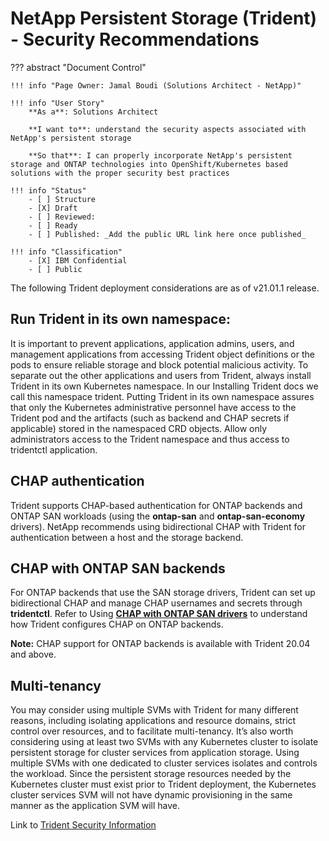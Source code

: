 # NetApp Persistent Storage (Trident) - Security Recommendations

??? abstract "Document Control"

    !!! info "Page Owner: Jamal Boudi (Solutions Architect - NetApp)"

    !!! info "User Story"
        **As a**: Solutions Architect

        **I want to**: understand the security aspects associated with NetApp's persistent storage

        **So that**: I can properly incorporate NetApp's persistent storage and ONTAP technologies into OpenShift/Kubernetes based solutions with the proper security best practices

    !!! info "Status"
        - [ ] Structure
        - [X] Draft
        - [ ] Reviewed:
        - [ ] Ready
        - [ ] Published: _Add the public URL link here once published_

    !!! info "Classification"
        - [X] IBM Confidential
        - [ ] Public

The following Trident deployment considerations are as of v21.01.1 release.

## Run Trident in its own namespace:
It is important to prevent applications, application admins, users, and management applications from accessing Trident object definitions or the pods to ensure reliable storage and block potential malicious activity. To separate out the other applications and users from Trident, always install Trident in its own Kubernetes namespace. In our Installing Trident docs we call this namespace trident. Putting Trident in its own namespace assures that only the Kubernetes administrative personnel have access to the Trident pod and the artifacts (such as backend and CHAP secrets if applicable) stored in the namespaced CRD objects. Allow only administrators access to the Trident namespace and thus access to tridentctl application.


## CHAP authentication

Trident supports CHAP-based authentication for ONTAP backends and ONTAP SAN workloads (using the **ontap-san** and **ontap-san-economy** drivers). NetApp recommends using bidirectional CHAP with Trident for authentication between a host and the storage backend.


## CHAP with ONTAP SAN backends

For ONTAP backends that use the SAN storage drivers, Trident can set up bidirectional CHAP and manage CHAP usernames and secrets through **tridentctl**. Refer to Using [**CHAP with ONTAP SAN drivers**](https://netapp-trident.readthedocs.io/en/stable-v21.01/kubernetes/operations/tasks/backends/ontap/ontap-san/bidir-ontap-chap.html#using-chap-with-ontap-san-drivers) to understand how Trident configures CHAP on ONTAP backends.

**Note:** CHAP support for ONTAP backends is available with Trident 20.04 and above.


## Multi-tenancy

You may consider using multiple SVMs with Trident for many different reasons, including isolating applications and resource domains, strict control over resources, and to facilitate multi-tenancy. It’s also worth considering using at least two SVMs with any Kubernetes cluster to isolate persistent storage for cluster services from application storage. Using multiple SVMs with one dedicated to cluster services isolates and controls the workload. Since the persistent storage resources needed by the  Kubernetes cluster must exist prior to Trident deployment,  the Kubernetes cluster services SVM will not have dynamic provisioning in the same manner as the application SVM will have.


Link to [Trident Security Information](https://netapp-trident.readthedocs.io/en/stable-v21.01/dag/kubernetes/security_recommendations.html?highlight=security#)
